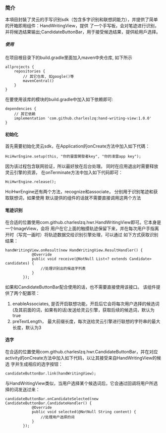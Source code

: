### 简介
本項目封裝了灵云的手写识别sdk（包含多字识别和联想詞能力），并提供了简单的开箱即用组件：HandWritingView，提供
了一个手写板，会对笔迹进行识别，并将候选结果输出;CandidateButtonBar，用于接受候选结果，提供給用戶选择。

##### 使用
在项目根目录下的build.gradle里面加入maven中央仓库, 如下所示

    allprojects {
        repositories {
            // 其它仓库, 如google()等
            mavenCentral()
        }
    }

在要使用该库的模块的build.gradle中加入如下依赖即可:

    dependencies {
        // 其它依赖
        implementation 'com.github.charleslzq:hand-writing-view:1.0.0'
    }

#### 初始化
首先需要初始化灵云sdk，在Application的onCreate方法中加入如下代碼：

    HciHwrEngine.setup(this, "你的靈雲開發者key", "你的凌雲app key");

因为该过程包含联网验证，所以最好放在后台处理。 同时在应用退出时需要释放灵云引擎的资源，
在onTerminate方法中加入如下代码即可：

    HciHwrEngine.release();

HciHwrEngine还有两个方法，recognize和associate， 分别用于识别笔迹和获取联想词，如果使用
默认提供的组件的话就不需要直接调用这两个方法

#### 笔迹识别
在合适的位置使用com.github.charleslzq.hwr.HandWritingView即可。它本身是一个ImageView，会将
用户在它上面的触摸轨迹保留下来，并在每次用户手指离开时（写完一画时）将轨迹数据交给识别引擎处理，可以通过
如下方式获取识别结果：

    handWritingView.onResult(new HandWritingView.ResultHandler() {
                @Override
                public void receive(@NotNull List<? extends Candidate> candidates) {
                    //处理识别出的候选字列表
                }
            });

如果和CandidateButtonBar配合使用的话，也不需要直接使用该接口。
该组件提供了两个配置项：
1. enableAssociates, 是否开启联想功能，开启后它会将每次用户选择的候选词(及其前面的词，如果有的话)发送给灵云引擎，获取后续的候选词，默认为true
2. preTextLength， 最大前缀长度，每次送给灵云引擎进行联想的字符串的最大长度，默认为3

#### 选字
在合适的位置使用com.github.charleslzq.hwr.CandidateButtonBar，并在对应activity的onCreate方法中加入如下代码，以让其接受来自HandWritingView的候选
字并生成相应的选字按钮：

    candidateButtonBar.link(handWritingView);

与HandWritingView类似，当用户选择某个候选词后，它会通过回调将用户所选择的词发送过来：

    candidateButtonBar.onCandidateSelected(new CandidateButtonBar.CandidateHandler() {
                @Override
                public void selected(@NotNull String content) {
                    //处理用户选择的词
                }
            });
